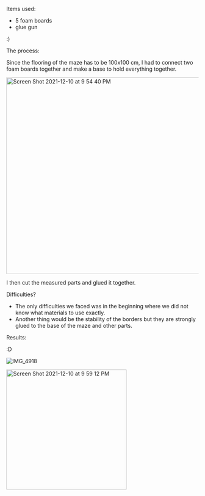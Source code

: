 Items used:
- 5 foam boards 
- glue gun

:)

The process:

Since the flooring of the maze has to be 100x100 cm, I had to connect two foam boards together and make a base to hold everything together.

<img width="516" alt="Screen Shot 2021-12-10 at 9 54 40 PM" src="https://user-images.githubusercontent.com/89835180/145619658-8d44a466-03ec-4a1c-9eb3-cb6ce2493c8a.png">

I then cut the measured parts and glued it together.

Difficulties?
- The only difficulties we faced was in the beginning where we did not know what materials to use exactly. 
- Another thing would be the stability of the borders but they are strongly glued to the base of the maze and other parts.

Results:

:D


![IMG_4918](https://user-images.githubusercontent.com/89835180/145620144-2e039ebb-a2a0-4343-acff-7ee4bbacfd90.PNG)


<img width="315" alt="Screen Shot 2021-12-10 at 9 59 12 PM" src="https://user-images.githubusercontent.com/89835180/145620194-eb4ba7cc-53b6-48bd-a483-d22f6e87e0f7.png">
